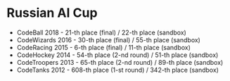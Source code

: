 # Russian AI Cup

* CodeBall 2018     - 21-th place (final) / 22-th place (sandbox)
* CodeWizards 2016  - 30-th place (final) / 55-th place (sandbox)
* CodeRacing 2015   - 6-th place (final) / 11-th place (sandbox)
* CodeHockey 2014   - 54-th place (2-nd round) / 51-th place (sandbox)
* CodeTroopers 2013 - 65-th place (2-nd round) / 89-th place (sandbox)
* CodeTanks 2012    - 608-th place (1-st round) / 342-th place (sandbox)
